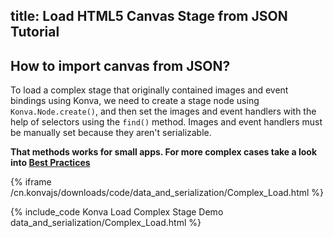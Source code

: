 title: Load HTML5 Canvas Stage from JSON Tutorial
---

## How to import canvas from JSON?

To load a complex stage that originally contained images and event bindings using Konva,
we need to create a stage node using `Konva.Node.create()`, and then set the
images and event handlers with the help of selectors using the `find()` method.
Images and event handlers must be manually set because they aren't serializable.

**That methods works for small apps. For more complex cases take a look into [Best Practices](/docs/data_and_serialization/Best_Practices.html)**

{% iframe /cn.konvajs/downloads/code/data_and_serialization/Complex_Load.html %}

{% include_code Konva Load Complex Stage Demo data_and_serialization/Complex_Load.html %}
